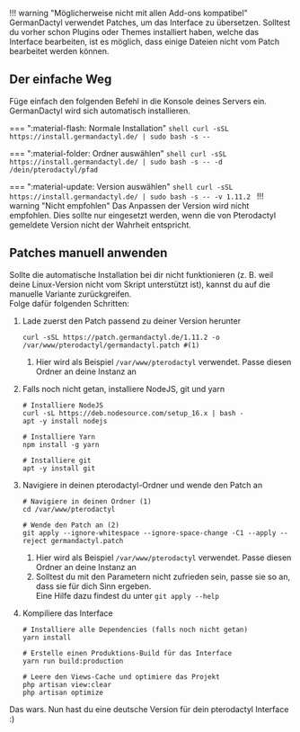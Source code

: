!!! warning "Möglicherweise nicht mit allen Add-ons kompatibel"
    GermanDactyl verwendet Patches, um das Interface zu übersetzen.
    Solltest du vorher schon Plugins oder Themes installiert haben, welche das Interface bearbeiten, ist es möglich,
    dass einige Dateien nicht vom Patch bearbeitet werden können.

## Der einfache Weg

Füge einfach den folgenden Befehl in die Konsole deines Servers ein. GermanDactyl wird sich automatisch installieren.

=== ":material-flash: Normale Installation"
    ```shell
    curl -sSL https://install.germandactyl.de/ | sudo bash -s --
    ```

=== ":material-folder: Ordner auswählen"
    ```shell
    curl -sSL https://install.germandactyl.de/ | sudo bash -s -- -d /dein/pterodactyl/pfad
    ```

=== ":material-update: Version auswählen"
    ```shell
    curl -sSL https://install.germandactyl.de/ | sudo bash -s -- -v 1.11.2
    ```
    !!! warning "Nicht empfohlen"
        Das Anpassen der Version wird nicht empfohlen. Dies sollte nur eingesetzt werden, wenn die von Pterodactyl
        gemeldete Version nicht der Wahrheit entspricht.

## Patches manuell anwenden

Sollte die automatische Installation bei dir nicht funktionieren (z. B. weil deine Linux-Version nicht vom Skript
unterstützt ist), kannst du auf die manuelle Variante zurückgreifen.    
Folge dafür folgenden Schritten:

1. Lade zuerst den Patch passend zu deiner Version herunter   
    ```shell
    curl -sSL https://patch.germandactyl.de/1.11.2 -o /var/www/pterodactyl/germandactyl.patch #(1)
    ```
    1. Hier wird als Beispiel `/var/www/pterodactyl` verwendet. Passe diesen Ordner an deine Instanz an
   
2. Falls noch nicht getan, installiere NodeJS, git und yarn
    ```shell
    # Installiere NodeJS
    curl -sL https://deb.nodesource.com/setup_16.x | bash - 
    apt -y install nodejs
   
    # Installiere Yarn
    npm install -g yarn
   
    # Installiere git
    apt -y install git
    ```

3. Navigiere in deinen pterodactyl-Ordner und wende den Patch an  
    ```shell
    # Navigiere in deinen Ordner (1)
    cd /var/www/pterodactyl
   
    # Wende den Patch an (2)
    git apply --ignore-whitespace --ignore-space-change -C1 --apply --reject germandactyl.patch
    ```
    1. Hier wird als Beispiel `/var/www/pterodactyl` verwendet. Passe diesen Ordner an deine Instanz an
    2. Solltest du mit den Parametern nicht zufrieden sein, passe sie so an, dass sie für dich Sinn ergeben.   
       Eine Hilfe dazu findest du unter `git apply --help`
   
4. Kompiliere das Interface
    ```shell
    # Installiere alle Dependencies (falls noch nicht getan)
    yarn install
    
    # Erstelle einen Produktions-Build für das Interface
    yarn run build:production
   
    # Leere den Views-Cache und optimiere das Projekt
    php artisan view:clear
    php artisan optimize
    ```
   
Das wars. Nun hast du eine deutsche Version für dein pterodactyl Interface :)

